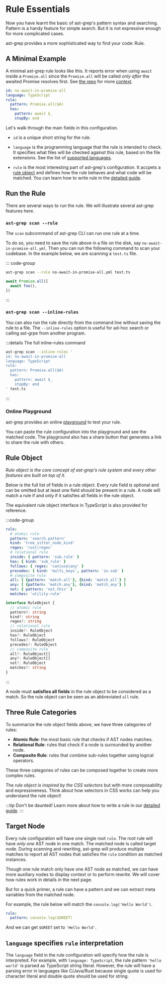 # Rule Essentials

Now you have learnt the basic of ast-grep's pattern syntax and searching.
Pattern is a handy feature for simple search. But it is not expressive enough for more complicated cases.

ast-grep provides a more sophisticated way to find your code: Rule.

## A Minimal Example

A minimal ast-grep rule looks like this. It reports error when using `await` inside a `Promise.all` since the `Promise.all` will be called _only after_ the awaited Promise resolves first. See [the repo](https://github.com/hugo-vrijswijk/eslint-plugin-no-await-in-promise/) for more [context](https://twitter.com/hd_nvim/status/1560108625460355073).

```yaml
id: no-await-in-promise-all
language: TypeScript
rule:
  pattern: Promise.all($A)
  has:
    pattern: await $_
    stopBy: end
```

Let's walk through the main fields in this configuration.

* `id` is a unique short string for the rule.

* `language` is the programming language that the rule is intended to check. It specifies what files will be checked against this rule, based on the file extensions. See the list of [supported languages](/reference/languages.html).

* `rule` is the most interesting part of ast-grep's configuration. It accpets a [rule object](/reference/rule.html) and defines how the rule behaves and what code will be matched. You can learn how to write rule in the [detailed guide](/guide/rule-config/atomic-rule).

## Run the Rule

There are several ways to run the rule. We will illustrate several ast-grep features here.

### `ast-grep scan --rule`

The `scan` subcommand of ast-grep CLI can run one rule at a time.

To do so, you need to save the rule above in a file on the disk, say `no-await-in-promise-all.yml`. Then you can run the following command to scan your codebase. In the example below, we are scanning a `test.ts` file.

::: code-group

```bash
ast-grep scan --rule no-await-in-promise-all.yml test.ts
```

```typescript
await Promise.all([
  await foo(),
])
```

:::

### `ast-grep scan --inline-rules`

You can also run the rule directly from the command line without saving the rule to a file. The `--inline-rules` option is useful for ad-hoc search or calling ast-grpe from another program.

:::details The full inline-rules command
```bash
ast-grep scan --inline-rules '
id: no-await-in-promise-all
language: TypeScript
rule:
  pattern: Promise.all($A)
  has:
    pattern: await $_
    stopBy: end
' test.ts
```
:::

### Online Playground

ast-grep provides an online [playground](https://ast-grep.github.io/playground.html#eyJtb2RlIjoiQ29uZmlnIiwibGFuZyI6ImphdmFzY3JpcHQiLCJxdWVyeSI6IlByb21pc2UuYWxsKCRBKSIsInJld3JpdGUiOiIiLCJjb25maWciOiJpZDogbm8tYXdhaXQtaW4tcHJvbWlzZS1hbGxcbmxhbmd1YWdlOiBUeXBlU2NyaXB0XG5ydWxlOlxuICBwYXR0ZXJuOiBQcm9taXNlLmFsbCgkQSlcbiAgaGFzOlxuICAgIHBhdHRlcm46IGF3YWl0ICRfXG4gICAgc3RvcEJ5OiBlbmQiLCJzb3VyY2UiOiJQcm9taXNlLmFsbChbXG4gIGF3YWl0IFByb21pc2UucmVzb2x2ZSgxMjMpXG5dKSJ9) to test your rule.

You can paste the rule configuration into the playground and see the matched code. The playground also has a share button that generates a link to share the rule with others.


## Rule Object

_Rule object is the core concept of ast-grep's rule system and every other features are built on top of it._

Below is the full list of fields in a rule object. Every rule field is optional and can be omitted but at least one field should be present in a rule. A node will match a rule if and only if it satisfies all fields in the rule object.

The equivalent rule object interface in TypeScript is also provided for reference.

:::code-group

```yaml [Full Rule Object]
rule:
  # atomic rule
  pattern: 'search.pattern'
  kind: 'tree_sitter_node_kind'
  regex: 'rust|regex'
  # relational rule
  inside: { pattern: 'sub.rule' }
  has: { kind: 'sub_rule' }
  follows: { regex: 'can|use|any' }
  precedes: { kind: 'multi_keys', pattern: 'in.sub' }
  # composite rule
  all: [ {pattern: 'match.all'}, {kind: 'match_all'} ]
  any: [ {pattern: 'match.any'}, {kind: 'match_any'} ]
  not: { pattern: 'not.this' }
  matches: 'utility-rule'
```

```typescript [TS Interface]
interface RuleObject {
  // atomic rule
  pattern?: string
  kind?: string
  regex?: string
  // relational rule
  inside?: RuleObject
  has?: RuleObject
  follows?: RuleObject
  precedes?: RuleObject
  // composite rule
  all?: RuleObject[]
  any?: RuleObject[]
  not?: RuleObject
  matches?: string
}
```
:::

A node must **satisfies all fields** in the rule object to be considered as a match. So the rule object can be seen as an abbreviated `all` rule.

## Three Rule Categories

To summarize the rule object fields above, we have three categories of rules:

* **Atomic Rule**: the most basic rule that checks if AST nodes matches.
* **Relational Rule**: rules that check if a node is surrounded by another node.
* **Composite Rule**: rules that combine sub-rules together using logical operators.

These three categories of rules can be composed together to create more complex rules.

The _rule object is inspired by the CSS selectors_ but with more composability and expressiveness. Think about how selectors in CSS works can help you understand the rule object!

:::tip
Don't be daunted! Learn more about how to write a rule in our [detailed guide](/guide/rule-config/atomic-rule).
:::

## Target Node

Every rule configuration will have one single root `rule`. The root rule will have *only one* AST node in one match. The matched node is called target node.
During scanning and rewriting, ast-grep will produce multiple matches to report all AST nodes that satisfies the `rule` condition as matched instances.

Though one rule match only have one AST node as matched, we can have more auxiliary nodes to display context or to perform rewrite. We will cover how rules work in details in the next page.

But for a quick primer, a rule can have a pattern and we can extract meta variables from the matched node.

For example, the rule below will match the `console.log('Hello World')`.

```yaml
rule:
  pattern: console.log($GREET)
```
And we can get `$GREET` set to `'Hello World'`.


## `language` specifies `rule` interpretation

The `language` field in the rule configuration will specify how the rule is interpreted.
For example, with `language: TypeScript`, the rule pattern `'hello world'` is parsed as TypeScript string literal.
However, the rule will have a parsing error in languages like C/Java/Rust because single quote is used for character literal and double quote should be used for string.